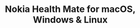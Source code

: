 ---
name: Nokia Health Mate
url: 'https://dashboard.health.nokia.com'
category: Health & Fitness
title: 'Nokia Health Mate for macOS, Windows & Linux'
key: nokia-health-mate

---